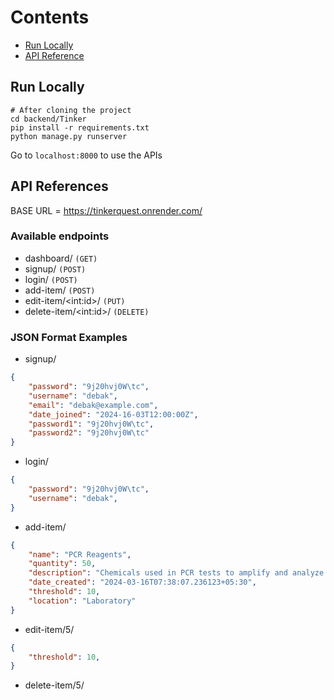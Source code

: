 # Contents
- [Run Locally](https://github.com/akashbose02/Tinkerquest/blob/main/backend/README.md#run-locally)
- [API Reference](https://github.com/akashbose02/Tinkerquest/blob/main/backend/README.md#api-references)

## Run Locally
```shell
# After cloning the project
cd backend/Tinker
pip install -r requirements.txt
python manage.py runserver
```

Go to `localhost:8000` to use the APIs

## API References

BASE URL = https://tinkerquest.onrender.com/

### Available endpoints
- dashboard/ `(GET)`
- signup/ `(POST)`
- login/ `(POST)`
- add-item/ `(POST)`
- edit-item/\<int:id>/ `(PUT)`
- delete-item/\<int:id>/ `(DELETE)`

### JSON Format Examples
- signup/
```JSON
{
    "password": "9j20hvj0W\tc",
    "username": "debak",
    "email": "debak@example.com",
    "date_joined": "2024-16-03T12:00:00Z",
    "password1": "9j20hvj0W\tc",
    "password2": "9j20hvj0W\tc"
}
```
- login/
```JSON
{
    "password": "9j20hvj0W\tc",
    "username": "debak",
}
```
- add-item/
```JSON
{
    "name": "PCR Reagents",
    "quantity": 50,
    "description": "Chemicals used in PCR tests to amplify and analyze DNA or RNA sequences.",
    "date_created": "2024-03-16T07:38:07.236123+05:30",
    "threshold": 10,
    "location": "Laboratory"
}
```
- edit-item/5/
```JSON
{
    "threshold": 10,
}
```
- delete-item/5/
